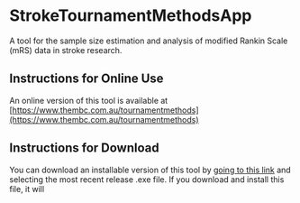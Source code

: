# StrokeTournamentMethodsApp

A tool for the sample size estimation and analysis of modified Rankin Scale (mRS)
data in stroke research.


## Instructions for Online Use

An online version of this tool is available at [https://www.thembc.com.au/tournamentmethods](https://www.thembc.com.au/tournamentmethods)

## Instructions for Download 

You can download an installable version of this tool by [going to this link](/releases)
and selecting the most recent release .exe file. If you download and install this file, it will 
